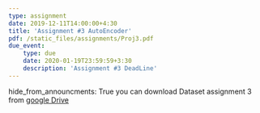 ```yaml
---
type: assignment
date: 2019-12-11T14:00:00+4:30
title: 'Assignment #3 AutoEncoder'
pdf: /static_files/assignments/Proj3.pdf
due_event: 
    type: due
    date: 2020-01-19T23:59:59+3:30
    description: 'Assignment #3 DeadLine'
---
```

hide_from_announcments: True
you can download Dataset assignment 3 from [google Drive](https://drive.google.com/drive/folders/18wvOUftwlb269MfWoybZA6MWm5VNR02X)
